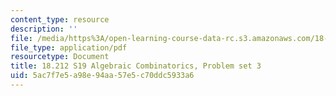 ```yaml
---
content_type: resource
description: ''
file: /media/https%3A/open-learning-course-data-rc.s3.amazonaws.com/18-212-algebraic-combinatorics-spring-2019/5ac7f7e5a98e94aa57e5c70ddc5933a6_MIT18_212S19_pset3.pdf
file_type: application/pdf
resourcetype: Document
title: 18.212 S19 Algebraic Combinatorics, Problem set 3
uid: 5ac7f7e5-a98e-94aa-57e5-c70ddc5933a6
---
```

